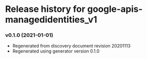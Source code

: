 # Release history for google-apis-managedidentities_v1

### v0.1.0 (2021-01-01)

* Regenerated from discovery document revision 20201113
* Regenerated using generator version 0.1.0

